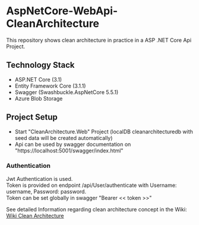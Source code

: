 # AspNetCore-WebApi-CleanArchitecture  

This repository shows clean architecture in practice in a ASP .NET Core Api Project.  

## Technology Stack  
- ASP.NET Core (3.1)  
- Entity Framework Core (3.1.1)  
- Swagger (Swashbuckle.AspNetCore 5.5.1)  
- Azure Blob Storage  

## Project Setup
- Start "CleanArchitecture.Web" Project (localDB cleanarchitecturedb with seed data will be created automatically)  
- Api can be used by swagger documentation on "https://localhost:5001/swagger/index.html"  

### Authentication  
Jwt Authentication is used.  
Token is provided on endpoint /api/User/authenticate with Username: username, Password: password.  
Token can be set globally in swagger "Bearer << token >>"

See detailed Information regarding clean architecture concept in the Wiki:
[Wiki Clean Architecture](https://github.com/AndiHahn/AspNetCore-WebApi-CleanArchitecture/wiki)